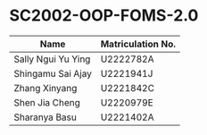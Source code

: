 # SC2002-OOP-FOMS-2.0



| Name               | Matriculation No.   |
| ------------------ | ------------------- | 
| Sally Ngui Yu Ying | U2222782A           | 
| Shingamu Sai Ajay  | U2221941J           | 
| Zhang Xinyang      | U2221842C           |
| Shen Jia Cheng     | U2220979E           |
| Sharanya Basu      | U2221402A           |











